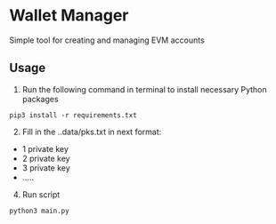 # Wallet Manager
Simple tool for creating and managing EVM accounts


## Usage
1. Run the following command in terminal to install necessary Python packages

```
pip3 install -r requirements.txt
```

2. Fill in the ..data/pks.txt in next format:
- 1 private key
- 2 private key
- 3 private key
- .....
   
4. Run script
```
python3 main.py
```
